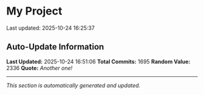 # My Project


Last updated: 2025-10-24 16:25:37






































































































































































































































































































































































































































































































































































































































































































































































































































































































































































































































































































































































































































































































































































































































































































































































































































































































































































































































































































































































































































































































































































## Auto-Update Information

**Last Updated:** 2025-10-24 16:51:06
**Total Commits:** 1695
**Random Value:** 2336
**Quote:** _Another one!_

---
_This section is automatically generated and updated._